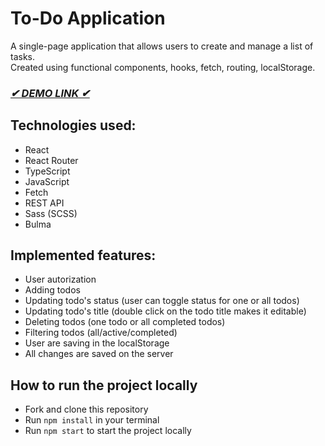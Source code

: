 # To-Do Application

A single-page application that allows users to create and manage a list of tasks.<br />
Created using functional components, hooks, fetch, routing, localStorage.

###  ***[✔ DEMO LINK ✔](https://d-hubych.github.io/react_ToDoApp_with_API/)***

## Technologies used:
- React
- React Router
- TypeScript
- JavaScript
- Fetch
- REST API
- Sass (SCSS)
- Bulma

## Implemented features:
- User autorization
- Adding todos
- Updating todo's status (user can toggle status for one or all todos)
- Updating todo's title (double click on the todo title makes it editable)
- Deleting todos (one todo or all completed todos)
- Filtering todos (all/active/completed)
- User are saving in the localStorage
- All changes are saved on the server

## How to run the project locally
- Fork and clone this repository
- Run `npm install` in your terminal
- Run `npm start` to start the project locally

